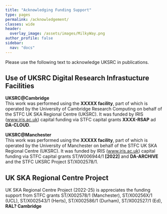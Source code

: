 ```yaml
---
title: "Acknowledging Funding Support"
type: pages
permalink: /acknowledgement/
classes: wide
header:
  overlay_image: /assets/images/MilkyWay.png
author_profile: false
sidebar: 
  nav: "docs"
--- 
```

Please use the following text to acknowledge UKSRC in publications. 
## Use of UKSRC Digital Research Infrastucture Facilities ##
**UKSRC@Cambridge**  
This work was performed using the **XXXXX facility**, part of which is operated by the University of Cambridge Research Computing on behalf of the STFC UK SKA Regional Centre (UKSRC). It was funded by IRIS (www.iris.ac.uk) capital funding via STFC capital grants **XXXX-RSAP** ad **DA-CLOUD**.  

**UKSRC@Manchester**  
This work was performed using the **XXXXX facility**, part of which is operated by the University of Manchester on behalf of the STFC UK SKA Regional Centre (UKSRC). It was funded by IRIS (www.iris.ac.uk) capital funding via STFC capital grants ST/W006944/1 **[2022]** and **DA-ARCHIVE** and the STFC UKSRC Project ST/X002578/1.
## UK SKA Regional Centre Project ##
UK SKA Regional Centre Project (2022-25) is appreciates the funding support from STFC grants ST/X002578/1 (Manchester), ST/X00256X/1 (UCL), ST/X002543/1 (Herts), ST/X002586/1 (Durham), ST/X002527/1 (Ed), **RAL? Cambridge** 
